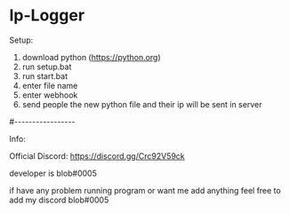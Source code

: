 # Ip-Logger

Setup:

1. download python (https://python.org)
2. run setup.bat
3. run start.bat
4. enter file name
5. enter webhook
6. send people the new python file and their ip will be sent in server

#-----------------

Info:

Official Discord: https://discord.gg/Crc92V59ck

developer is blob#0005

if have any problem running program or want me add anything feel free to add my discord blob#0005
